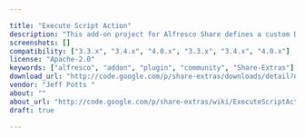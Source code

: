 ```yaml
---

title: "Execute Script Action"
description: "This add-on project for Alfresco Share defines a custom Document Library action allowing users to select a JavaScript file from the Data Dictionary to run against a file, which can be configured into the Document Library component of Alfresco Share. Owner Jeff Potts ‌ Versions Community 3.3.x Community 3.4.x Community 4.0.x Enterprise 3.3.x Enterprise 3.4.x Enterprise 4.0.x License Type Apache Project Page Google Code Archive - Long-term storage for Google Code Project Hosting. Download Page http://code.google.com/p/share-extras/downloads/detail?name=execute-script-action-0.1.jar Tags Share-Extras Component Type Extension Points Installation Products"
screenshots: []
compatibility: ["3.3.x", "3.4.x", "4.0.x", "3.3.x", "3.4.x", "4.0.x"]
license: "Apache-2.0"
keywords: ["alfresco", "addon", "plugin", "community", "Share-Extras"]
download_url: "http://code.google.com/p/share-extras/downloads/detail?name=execute-script-action-0.1.jar"
vendor: "Jeff Potts ‌"
about: ""
about_url: "http://code.google.com/p/share-extras/wiki/ExecuteScriptAction"
draft: true

---
```

